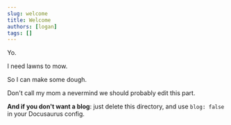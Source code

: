 ```yaml
---
slug: welcome
title: Welcome
authors: [logan]
tags: []
---
```


Yo.

I need lawns to mow. 

So I can make some dough.

Don't call my mom a nevermind we should probably edit this part.


**And if you don't want a blog**: just delete this directory, and use `blog: false` in your Docusaurus config.
